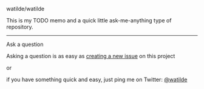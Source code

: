 watilde/watilde

This is my TODO memo and a quick little ask-me-anything type of repository.

---

Ask a question

Asking a question is as easy as
[creating a new issue](https://github.com/watilde/watilde/issues/new) on this
project

or

if you have something quick and easy, just ping me on Twitter: [@watilde](https://twitter.com/watilde)
